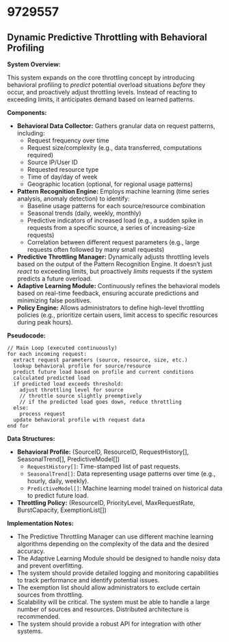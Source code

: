 # 9729557

## Dynamic Predictive Throttling with Behavioral Profiling

**System Overview:**

This system expands on the core throttling concept by introducing behavioral profiling to *predict* potential overload situations *before* they occur, and proactively adjust throttling levels. Instead of reacting to exceeding limits, it anticipates demand based on learned patterns.

**Components:**

*   **Behavioral Data Collector:**  Gathers granular data on request patterns, including:
    *   Request frequency over time
    *   Request size/complexity (e.g., data transferred, computations required)
    *   Source IP/User ID
    *   Requested resource type
    *   Time of day/day of week
    *   Geographic location (optional, for regional usage patterns)
*   **Pattern Recognition Engine:**  Employs machine learning (time series analysis, anomaly detection) to identify:
    *   Baseline usage patterns for each source/resource combination
    *   Seasonal trends (daily, weekly, monthly)
    *   Predictive indicators of increased load (e.g., a sudden spike in requests from a specific source, a series of increasing-size requests)
    *   Correlation between different request parameters (e.g., large requests often followed by many small requests)
*   **Predictive Throttling Manager:**  Dynamically adjusts throttling levels based on the output of the Pattern Recognition Engine. It doesn’t just *react* to exceeding limits, but proactively *limits* requests if the system predicts a future overload.
*   **Adaptive Learning Module:** Continuously refines the behavioral models based on real-time feedback, ensuring accurate predictions and minimizing false positives.
*   **Policy Engine:**  Allows administrators to define high-level throttling policies (e.g., prioritize certain users, limit access to specific resources during peak hours).

**Pseudocode:**

```
// Main Loop (executed continuously)
for each incoming request:
  extract request parameters (source, resource, size, etc.)
  lookup behavioral profile for source/resource
  predict future load based on profile and current conditions
  calculated predicted load
  if predicted load exceeds threshold:
    adjust throttling level for source
    // throttle source slightly preemptively
    // if the predicted load goes down, reduce throttling
  else:
    process request
  update behavioral profile with request data
end for
```

**Data Structures:**

*   **Behavioral Profile:** (SourceID, ResourceID, RequestHistory[], SeasonalTrend[], PredictiveModel[])
    *   `RequestHistory[]`: Time-stamped list of past requests.
    *   `SeasonalTrend[]`: Data representing usage patterns over time (e.g., hourly, daily, weekly).
    *   `PredictiveModel[]`: Machine learning model trained on historical data to predict future load.
*   **Throttling Policy:** (ResourceID, PriorityLevel, MaxRequestRate, BurstCapacity, ExemptionList[])

**Implementation Notes:**

*   The Predictive Throttling Manager can use different machine learning algorithms depending on the complexity of the data and the desired accuracy.
*   The Adaptive Learning Module should be designed to handle noisy data and prevent overfitting.
*   The system should provide detailed logging and monitoring capabilities to track performance and identify potential issues.
*   The exemption list should allow administrators to exclude certain sources from throttling.
*   Scalability will be critical. The system must be able to handle a large number of sources and resources. Distributed architecture is recommended.
* The system should provide a robust API for integration with other systems.